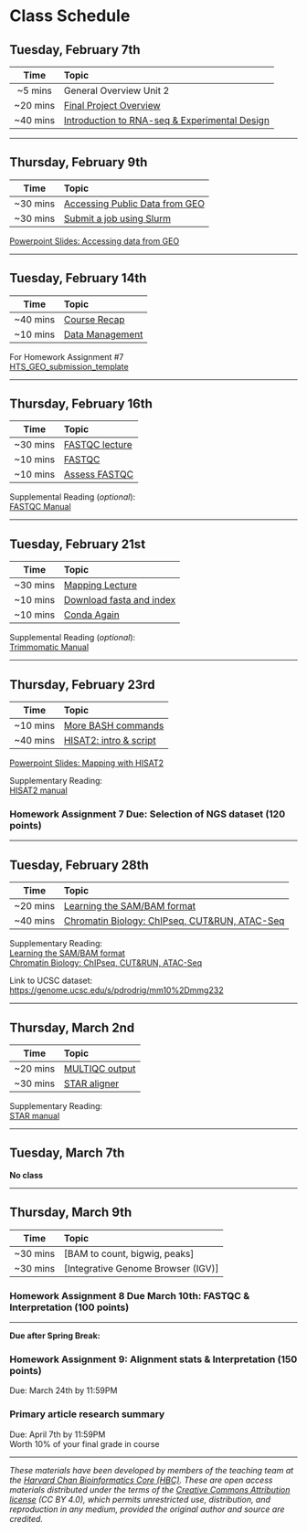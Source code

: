 # Class Schedule

## Tuesday, February 7th 

| Time |  Topic  |  
|:-----------:|:----------| 
| ~5 mins| General Overview Unit 2| 
| ~20 mins| [Final Project Overview](../lectures/GuidelinesforFinalProject.pdf) | 
| ~40 mins | [Introduction to RNA-seq & Experimental Design](../lectures/Lecture4-MMG232.pdf) |


***

## Thursday, February 9th 

| Time |  Topic  |  
|:-----------:|:----------| 
| ~30 mins| [Accessing Public Data from GEO](../lessons/02_accessing_public_experimental_data.md)| 
| ~30 mins| [Submit a job using Slurm](../lessons/02_job_submission_slurm.md)| 

[Powerpoint Slides: Accessing data from GEO](../lectures/Lecture5-MMG232.pdf)

***

## Tuesday, February 14th 

| Time |  Topic  |  
|:-----------:|:----------| 
| ~40 mins| [Course Recap](../lectures/Lecture6-MMG232.pdf) | 
| ~10 mins| [Data Management](../lessons/03_data_organization.md) | 

For Homework Assignment #7   
[HTS_GEO_submission_template](../materials/HTS_GEO_submission_template.xlsx)

***
## Thursday, February 16th 

| Time |  Topic  |  
|:-----------:|:---------------| 
| ~30 mins| [FASTQC lecture](../lectures/Lecture7-MMG232.pdf) |
| ~10 mins| [FASTQC](../lessons/04_running_fastqc.md) |
| ~10 mins| [Assess FASTQC](../lessons/04_assessing_fastqc_output.md) |

Supplemental Reading (*optional*):   
[FASTQC Manual](../materials/FastQC_Manual.pdf) 
***

## Tuesday, February 21st 

| Time |  Topic  |  
|:-----------:|:----------| 
| ~30 mins| [Mapping Lecture](../lectures/Lecture8-MMG232.pdf) |
| ~10 mins| [Download fasta and index](../lessons/05_Download_fasta_and_index.md)
| ~10 mins| [Conda Again](../lessons/05_InstallConda_multiqc.md) |

Supplemental Reading (*optional*):   
[Trimmomatic Manual](../materials/TrimmomaticManual_V0.32.pdf) 

***

## Thursday, February 23rd 

| Time |  Topic  |  
|:-----------:|:----------| 
| ~10 mins| [More BASH commands](../lessons/05_commands.md) |
| ~40 mins| [HISAT2: intro & script](../lessons/05_Mapping_with_HISAT2.md) | 

[Powerpoint Slides: Mapping with HISAT2](../lectures/Lecture9-MMG232.pdf)

Supplementary Reading:  
[HISAT2 manual](http://daehwankimlab.github.io/hisat2/manual/)

### Homework Assignment 7 Due: Selection of NGS dataset (120 points)
***

## Tuesday, February 28th  

| Time |  Topic  |  
|:-----------:|:----------| 
| ~20 mins| [Learning the SAM/BAM format](../lectures/Lecture10-MMG232.pdf) |
| ~40 mins| [Chromatin Biology: ChIPseq, CUT&RUN, ATAC-Seq](../lectures/Lecture11-MMG232.pdf) |

Supplementary Reading:  
[Learning the SAM/BAM format](../lessons/06_Learning_the_SAM_BAM_format.md)   
[Chromatin Biology: ChIPseq, CUT&RUN, ATAC-Seq](../lessons/06_Chromatin_Biology.md) 

Link to UCSC dataset: https://genome.ucsc.edu/s/pdrodrig/mm10%2Dmmg232 
***

## Thursday, March 2nd 

| Time |  Topic  |  
|:-----------:|:----------| 
| ~20 mins| [MULTIQC output](../lessons/06_multiQC.md)| 
| ~30 mins| [STAR aligner](../lessons/06_STAR_alignment.md) |

Supplementary Reading:  
[STAR manual](../materials/STARmanual.pdf)

*** 
## Tuesday, March 7th  
**No class**

***

## Thursday, March 9th  

| Time |  Topic  |  
|:-----------:|:----------| 
| ~30 mins| [BAM to count, bigwig, peaks] | 
| ~30 mins| [Integrative Genome Browser (IGV)] | 

### Homework Assignment 8 Due March 10th: FASTQC & Interpretation (100 points)

*** 
**Due after Spring Break:**

### Homework Assignment 9: Alignment stats & Interpretation (150 points) 
Due: March 24th by 11:59PM 

### Primary article research summary  
Due: April 7th by 11:59PM    
Worth 10% of your final grade in course 

*** 


*These materials have been developed by members of the teaching team at the [Harvard Chan Bioinformatics Core (HBC)](http://bioinformatics.sph.harvard.edu/). These are open access materials distributed under the terms of the [Creative Commons Attribution license](https://creativecommons.org/licenses/by/4.0/) (CC BY 4.0), which permits unrestricted use, distribution, and reproduction in any medium, provided the original author and source are credited.*
